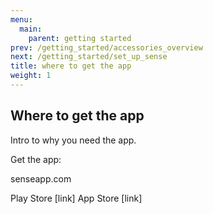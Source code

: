 ```yaml
---
menu:
  main:
    parent: getting started
prev: /getting_started/accessories_overview
next: /getting_started/set_up_sense
title: where to get the app
weight: 1
---
```


## Where to get the app

Intro to why you need the app.

Get the app:


senseapp.com


Play Store [link]
App Store [link]
